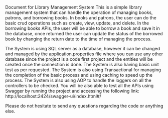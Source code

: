 Document for Library Management System
This is a simple library management system that can handle the operation of managing books, patrons, and borrowing books.
In books and patrons, the user can do the basic crud operations such as create, view, update, and delete.
In the borrowing books APIs, the user will be able to borrow a book and save it in the database, once returned the user can update the status of the borrowed book by changing the return date to the time of managing the process.

The System is using SQL server as a database, however it can be changed and managed by the application.properties file where you can use any other database since the project is a code first project and the entities will be created once the connection is done.
The System is also having basic unit test as per requested.
The System is also using Transactional for managing the completion of the basic process and using caching to speed up the process.
The System is also using AOP to handle the loggers on all the controllers to be checked.
You will be also able to test all the APIs using Swagger by running the project and accessing the following link: http://localhost:2424/swagger-ui/index.html#/

Please do not hesitate to send any questions regarding the code or anything else.

